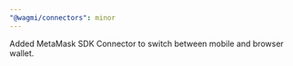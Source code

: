 ```yaml
---
"@wagmi/connectors": minor
---
```


Added MetaMask SDK Connector to switch between mobile and browser wallet.